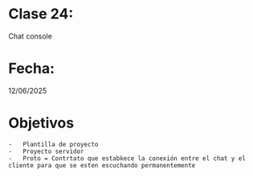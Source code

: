 # Clase 24: 
Chat console

# Fecha: 
12/06/2025

# Objetivos
    -   Plantilla de proyecto
    -   Proyecto servidor 
    -   Proto = Contrtato que estabkece la conexión entre el chat y el cliente para que se esten escuchando permanentemente